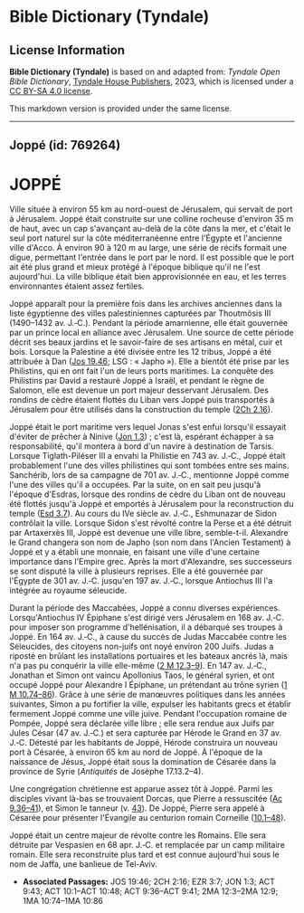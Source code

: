 # Bible Dictionary (Tyndale)

## License Information

**Bible Dictionary (Tyndale)** is based on and adapted from: _Tyndale Open Bible Dictionary_, [Tyndale House Publishers](https://tyndaleopenresources.com/), 2023, which is licensed under a [CC BY-SA 4.0 license](https://creativecommons.org/licenses/by-sa/4.0/legalcode.en).

This markdown version is provided under the same license.



--------------------------------

## Joppé (id: 769264)

JOPPÉ
=====

Ville située à environ 55 km au nord\-ouest de Jérusalem, qui servait de port à Jérusalem. Joppé était construite sur une colline rocheuse d'environ 35 m de haut, avec un cap s'avançant au\-delà de la côte dans la mer, et c'était le seul port naturel sur la côte méditerranéenne entre l'Égypte et l'ancienne ville d'Acco. À environ 90 à 120 m au large, une série de récifs formait une digue, permettant l'entrée dans le port par le nord. Il est possible que le port ait été plus grand et mieux protégé à l'époque biblique qu'il ne l'est aujourd'hui. La ville biblique était bien approvisionnée en eau, et les terres environnantes étaient assez fertiles.

Joppé apparaît pour la première fois dans les archives anciennes dans la liste égyptienne des villes palestiniennes capturées par Thoutmôsis III (1490–1432 av. J.‑C.). Pendant la période amarnienne, elle était gouvernée par un prince local en alliance avec Jérusalem. Une source de cette période décrit ses beaux jardins et le savoir\-faire de ses artisans en métal, cuir et bois. Lorsque la Palestine a été divisée entre les 12 tribus, Joppé a été attribuée à Dan ([Jos 19\.46](https://ref.ly/Josh19:46); LSG : « Japho »). Elle a bientôt été prise par les Philistins, qui en ont fait l'un de leurs ports maritimes. La conquête des Philistins par David a restauré Joppé à Israël, et pendant le règne de Salomon, elle est devenue un port majeur desservant Jérusalem. Des rondins de cèdre étaient flottés du Liban vers Joppé puis transportés à Jérusalem pour être utilisés dans la construction du temple ([2Ch 2\.16](https://ref.ly/2Chr2:16)).

Joppé était le port maritime vers lequel Jonas s'est enfui lorsqu'il essayait d'éviter de prêcher à Ninive ([Jon 1\.3](https://ref.ly/Jonah1:3)) ; c'est là, espérant échapper à sa responsabilité, qu'il montera à bord d'un navire à destination de Tarsis. Lorsque Tiglath\-Piléser III a envahi la Philistie en 743 av. J.‑C., Joppé était probablement l'une des villes philistines qui sont tombées entre ses mains. Sanchérib, lors de sa campagne de 701 av. J.‑C., mentionne Joppé comme l'une des villes qu'il a occupées. Par la suite, on en sait peu jusqu'à l'époque d'Esdras, lorsque des rondins de cèdre du Liban ont de nouveau été flottés jusqu'à Joppé et emportés à Jérusalem pour la reconstruction du temple ([Esd 3\.7](https://ref.ly/Ezra3:7)). Au cours du IVe siècle av. J.‑C., Eshmunazar de Sidon contrôlait la ville. Lorsque Sidon s'est révolté contre la Perse et a été détruit par Artaxerxès III, Joppé est devenue une ville libre, semble\-t\-il. Alexandre le Grand changera son nom de Japho (son nom dans l'Ancien Testament) à Joppé et y a établi une monnaie, en faisant une ville d'une certaine importance dans l'Empire grec. Après la mort d'Alexandre, ses successeurs se sont disputé la ville à plusieurs reprises. Elle a été gouvernée par l'Égypte de 301 av. J.‑C. jusqu'en 197 av. J.‑C., lorsque Antiochus III l'a intégrée au royaume séleucide.

Durant la période des Maccabées, Joppé a connu diverses expériences. Lorsqu'Antiochus IV Épiphane s'est dirigé vers Jérusalem en 168 av. J.‑C. pour imposer son programme d'hellénisation, il a débarqué ses troupes à Joppé. En 164 av. J.‑C., à cause du succès de Judas Maccabée contre les Séleucides, des citoyens non\-juifs ont noyé environ 200 Juifs. Judas a riposté en brûlant les installations portuaires et les bateaux ancrés là, mais n'a pas pu conquérir la ville elle\-même ([2 M 12\.3–9](https://ref.ly/2Macc12:3-2Macc12:9)). En 147 av. J.‑C., Jonathan et Simon ont vaincu Apollonius Taos, le général syrien, et ont occupé Joppé pour Alexandre I Épiphane, un prétendant au trône syrien ([1 M 10\.74–86](https://ref.ly/1Macc10:74-1Macc10:86)). Grâce à une série de manœuvres politiques dans les années suivantes, Simon a pu fortifier la ville, expulser les habitants grecs et établir fermement Joppé comme une ville juive. Pendant l'occupation romaine de Pompée, Joppé sera déclarée ville libre ; elle sera rendue aux Juifs par Jules César (47 av. J.‑C.) et sera capturée par Hérode le Grand en 37 av. J.‑C. Détesté par les habitants de Joppé, Hérode construira un nouveau port à Césarée, à environ 65 km au nord de Joppé. À l'époque de la naissance de Jésus, Joppé était sous la domination de Césarée dans la province de Syrie (*Antiquités* de Josèphe 17\.13\.2–4\).

Une congrégation chrétienne est apparue assez tôt à Joppé. Parmi les disciples vivant là\-bas se trouvaient Dorcas, que Pierre a ressuscitée ([Ac 9\.36–41](https://ref.ly/Acts9:36-Acts9:41)), et Simon le tanneur (v. [43](https://ref.ly/Acts9:43)). De Joppé, Pierre sera appelé à Césarée pour présenter l'Évangile au centurion romain Corneille ([10\.1–48](https://ref.ly/Acts10:1-Acts10:48)).

Joppé était un centre majeur de révolte contre les Romains. Elle sera détruite par Vespasien en 68 apr. J.‑C. et remplacée par un camp militaire romain. Elle sera reconstruite plus tard et est connue aujourd'hui sous le nom de Jaffa, une banlieue de Tel\-Aviv.

* **Associated Passages:** JOS 19:46; 2CH 2:16; EZR 3:7; JON 1:3; ACT 9:43; ACT 10:1–ACT 10:48; ACT 9:36–ACT 9:41; 2MA 12:3–2MA 12:9; 1MA 10:74–1MA 10:86

